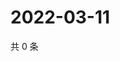 # 2022-03-11

共 0 条

<!-- BEGIN WEIBO -->
<!-- 最后更新时间 Fri Mar 11 2022 03:09:53 GMT+0800 (China Standard Time) -->

<!-- END WEIBO -->
